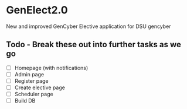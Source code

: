 # GenElect2.0
New and improved GenCyber Elective application for DSU gencyber




## Todo - Break these out into further tasks as we go 
- [ ] Homepage (with notifications)
- [ ] Admin page
- [ ] Register page
- [ ] Create elective page
- [ ] Scheduler page
- [ ] Build DB 